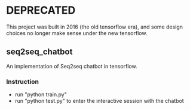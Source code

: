 # DEPRECATED
This project was built in 2016 (the old tensorflow era), and some design choices no longer
make sense under the new tensorflow. 
## seq2seq_chatbot
An implementation of Seq2seq chatbot in tensorflow.


### Instruction
* run "python train.py" 
* run "python test.py" to enter the interactive session with the chatbot
